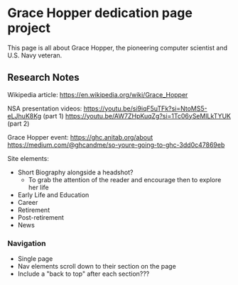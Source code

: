 # Grace Hopper dedication page project
This page is all about Grace Hopper, the pioneering computer scientist and U.S. Navy veteran.

## Research Notes
Wikipedia article: https://en.wikipedia.org/wiki/Grace_Hopper

NSA presentation videos: 
https://youtu.be/si9iqF5uTFk?si=NtoMS5-eLJhuK8Kg (part 1)
https://youtu.be/AW7ZHpKuqZg?si=1Tc06ySeMlLkTYUK (part 2)

Grace Hopper event: https://ghc.anitab.org/about
https://medium.com/@ghcandme/so-youre-going-to-ghc-3dd0c47869eb

Site elements:
- Short Biography alongside a headshot?
    - To grab the attention of the reader and encourage then to explore her life
- Early Life and Education
- Career
- Retirement
- Post-retirement
- News

### Navigation
- Single page
- Nav elements scroll down to their section on the page
- Include a "back to top" after each section???


